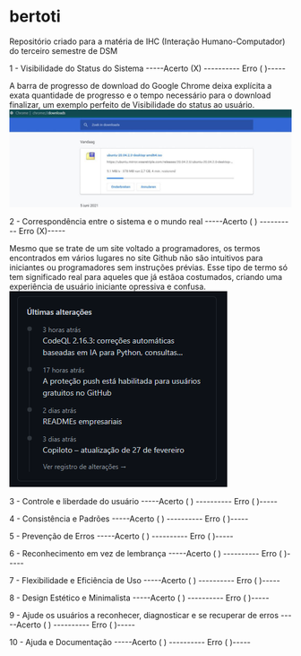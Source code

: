 # bertoti
Repositório criado para a matéria de IHC (Interação Humano-Computador) do terceiro semestre de DSM


1 - Visibilidade do Status do Sistema
-----Acerto (X) ---------- Erro ( )-----

A barra de progresso de download do Google Chrome deixa explícita a exata quantidade de progresso e o tempo necessário para o download finalizar, um exemplo perfeito de Visibilidade do status ao usuário.
<img src=/ihc/Heuristica1.jpg>

2 - Correspondência entre o sistema e o mundo real
-----Acerto ( ) ---------- Erro (X)-----

Mesmo que se trate de um site voltado a programadores, os termos encontrados em vários lugares no site Github não são intuitivos para iniciantes ou programadores sem instruções prévias. Esse tipo de termo só tem significado real para aqueles que já estãoa costumados, criando uma experiência de usuário iniciante opressiva e confusa.
<img src=/ihc/Heuristica2.png>

3 - Controle e liberdade do usuário
-----Acerto ( ) ---------- Erro ( )-----


4 - Consistência e Padrões
-----Acerto ( ) ---------- Erro ( )-----

5 - Prevenção de Erros
-----Acerto ( ) ---------- Erro ( )-----

6 - Reconhecimento em vez de lembrança
-----Acerto ( ) ---------- Erro ( )-----

7 - Flexibilidade e Eficiência de Uso
-----Acerto ( ) ---------- Erro ( )-----

8 - Design Estético e Minimalista
-----Acerto ( ) ---------- Erro ( )-----

9 - Ajude os usuários a reconhecer, diagnosticar e se recuperar de erros
-----Acerto ( ) ---------- Erro ( )-----

10 - Ajuda e Documentação
-----Acerto ( ) ---------- Erro ( )-----
